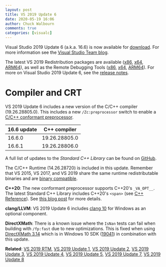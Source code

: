 ```yaml
---
layout: post
title: VS 2019 Update 6
date: 2020-05-19 16:06
author: Chuck Walbourn
comments: true
categories: [visualc]
---
```


Visual Studio 2019 Update 6 (a.k.a. 16.6) is now available for [download](https://visualstudio.microsoft.com/downloads/). For more information see the [Visual Studio Team blog](https://devblogs.microsoft.com/visualstudio/visual-studio-2019-v16-6-and-v16-7-preview-1-ship-today/).
<!--more-->

The latest VS 2019 Redistribution packages are available ([x86](https://aka.ms/vs/16/release/VC_redist.x86.exe), [x64](https://aka.ms/vs/16/release/VC_redist.x64.exe), [ARM64](https://aka.ms/vs/16/release/VC_redist.arm64.exe)), as well as the Remote Debugging Tools ([x86](https://aka.ms/vs/16/release/RemoteTools.x86ret.enu.exe), [x64](https://aka.ms/vs/16/release/RemoteTools.amd64ret.enu.exe), [ARM64](https://aka.ms/vs/16/release/RemoteTools.arm64ret.enu.exe)). For more on Visual Studio 2019 Update 6, see the [release notes](https://docs.microsoft.com/en-us/visualstudio/releases/2019/release-notes).

<h1>Compiler and CRT</h1>

VS 2019 Update 6 includes a new version of the C/C++ compiler (19.26.28805.0). This includes a new ``/Zc:preprocessor`` switch to enable a [C/C++ conformant preprocessor](https://devblogs.microsoft.com/cppblog/announcing-full-support-for-a-c-c-conformant-preprocessor-in-msvc/).

16.6 update | C++ compiler
--|--
16.6.0 | 19.26.28805.0
16.6.1 | 19.26.28806.0

A full list of updates to the *Standard C++ Library* can be found on [GitHub](https://github.com/microsoft/STL/wiki/VS-2019-Changelog#vs-2019-166).

The C/C++ Runtime (14.26.28720) is included in this update. Remember that VS 2015, VS 2017, and VS 2019 share the same runtime redistributable binaries and are [binary compatible](https://docs.microsoft.com/en-us/cpp/porting/binary-compat-2015-2017).

<strong>C++20</strong>: The new conformant preprocessor supports C++20's ``_VA_OPT__``. The latest Standard C++ Library includes C++20's ``<span>`` (see [C++ Reference](https://en.cppreference.com/w/cpp/header/span)). See [this blog post](https://devblogs.microsoft.com/cppblog/c20-features-and-fixes-in-vs-2019-16-1-through-16-6/) for more details.

<strong>clang/LLVM</strong>: VS 2019 Update 6 includes [clang 10](https://releases.llvm.org/10.0.0/tools/clang/docs/ReleaseNotes.html) for Windows as an optional component.

<strong>DirectXMath</strong>: There is a known issue where the <code>IsNan</code> tests can fail when building with <code>/fp:fast</code> due to new optimizations. This is fixed when using [DirectXMath 3.14](https://walbourn.github.io/directxmath-3.14/) which is in Windows 10 SDK ([19041](https://walbourn.github.io/windows-10-may-2020-update-sdk/)) in combination with this update.

<strong>Related</strong>: <a href="https://walbourn.github.io/visual-studio-2019/">VS 2019 RTM</a>, <a href="https://walbourn.github.io/vs-2019-update-1/">VS 2019 Update 1</a>, <a href="https://walbourn.github.io/vs-2019-update-2/">VS 2019 Update 2</a>, <a href="https://walbourn.github.io/vs-2019-update-3/">VS 2019 Update 3</a>, <a href="https://walbourn.github.io/vs-2019-update-4/">VS 2019 Update 4</a>, <a href="https://walbourn.github.io/vs-2019-update-5/">VS 2019 Update 5</a>, <a href="https://walbourn.github.io/vs-2019-update-7/">VS 2019 Update 7</a>, <a href="https://walbourn.github.io/vs-2019-update-8/">VS 2019 Update 8</a>
